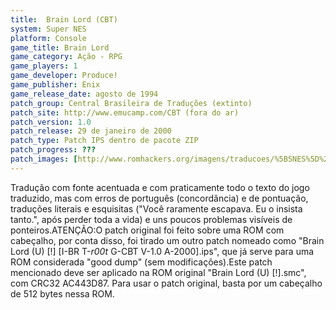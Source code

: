 ```yaml
---
title:  Brain Lord (CBT)
system: Super NES
platform: Console
game_title: Brain Lord
game_category: Ação - RPG
game_players: 1
game_developer: Produce!
game_publisher: Enix
game_release_date: agosto de 1994
patch_group: Central Brasileira de Traduções (extinto)
patch_site: http://www.emucamp.com/CBT (fora do ar)
patch_version: 1.0
patch_release: 29 de janeiro de 2000
patch_type: Patch IPS dentro de pacote ZIP
patch_progress: ???
patch_images: [http://www.romhackers.org/imagens/traducoes/%5BSNES%5D%20Brain%20Lord%20-%20CBT%20-%201.png,http://www.romhackers.org/imagens/traducoes/%5BSNES%5D%20Brain%20Lord%20-%20CBT%20-%202.png,http://www.romhackers.org/imagens/traducoes/%5BSNES%5D%20Brain%20Lord%20-%20CBT%20-%203.png]
---
```

Tradução com fonte acentuada e com praticamente todo o texto do jogo traduzido, mas com erros de português (concordância) e de pontuação, traduções literais e esquisitas ("Você raramente escapava. Eu o insista tanto.", após perder toda a vida) e uns poucos problemas visíveis de ponteiros.ATENÇÃO:O patch original foi feito sobre uma ROM com cabeçalho, por conta disso, foi tirado um outro patch nomeado como "Brain Lord (U) [!] [I-BR T-_r00t_ G-CBT V-1.0 A-2000].ips", que já serve para uma ROM considerada "good dump" (sem modificações).Este patch mencionado deve ser aplicado na ROM original "Brain Lord (U) [!].smc", com CRC32 AC443D87. Para usar o patch original, basta por um cabeçalho de 512 bytes nessa ROM.